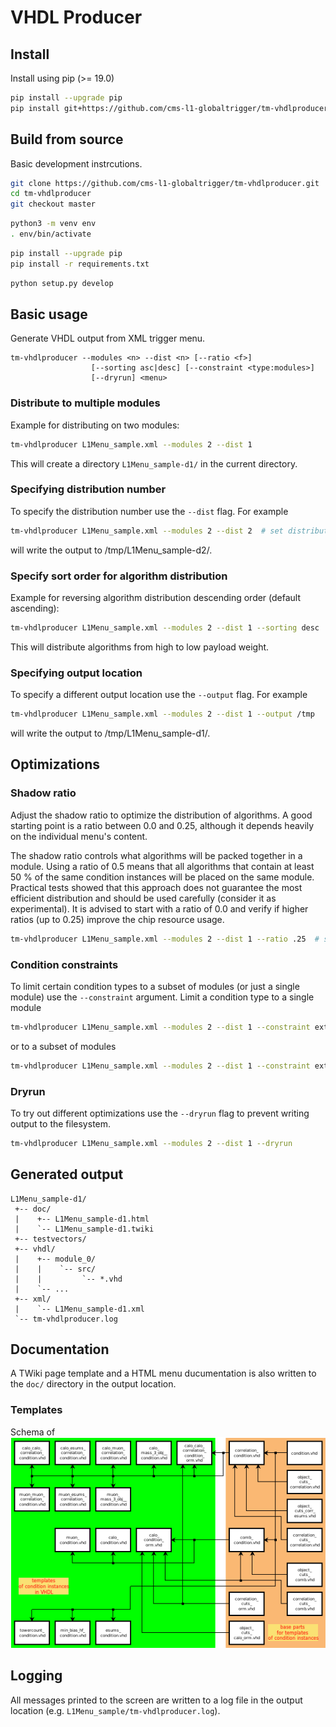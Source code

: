 VHDL Producer
=============

## Install

Install using pip (>= 19.0)

```bash
pip install --upgrade pip
pip install git+https://github.com/cms-l1-globaltrigger/tm-vhdlproducer.git@2.9.0
```

## Build from source

Basic development instrcutions.

```bash
git clone https://github.com/cms-l1-globaltrigger/tm-vhdlproducer.git
cd tm-vhdlproducer
git checkout master
```
```bash
python3 -m venv env
. env/bin/activate
```
```bash
pip install --upgrade pip
pip install -r requirements.txt
```
```bash
python setup.py develop
```

## Basic usage

Generate VHDL output from XML trigger menu.

```
tm-vhdlproducer --modules <n> --dist <n> [--ratio <f>]
                  [--sorting asc|desc] [--constraint <type:modules>]
                  [--dryrun] <menu>
```

### Distribute to multiple modules

Example for distributing on two modules:

```bash
tm-vhdlproducer L1Menu_sample.xml --modules 2 --dist 1
```

This will create a directory `L1Menu_sample-d1/` in the current directory.

### Specifying distribution number

To specify the distribution number use the `--dist` flag. For example

```bash
tm-vhdlproducer L1Menu_sample.xml --modules 2 --dist 2  # set distribution number to 2
```

will write the output to /tmp/L1Menu_sample-d2/.

### Specify sort order for algorithm distribution

Example for reversing algorithm distribution descending order (default ascending):

```bash
tm-vhdlproducer L1Menu_sample.xml --modules 2 --dist 1 --sorting desc
```

This will distribute algorithms from high to low payload weight.

### Specifying output location

To specify a different output location use the `--output` flag. For example

```bash
tm-vhdlproducer L1Menu_sample.xml --modules 2 --dist 1 --output /tmp
```

will write the output to /tmp/L1Menu_sample-d1/.

## Optimizations

### Shadow ratio

Adjust the shadow ratio to optimize the distribution of algorithms. A good
starting point is a ratio between 0.0 and 0.25, although it depends heavily on
the individual menu's content.

The shadow ratio controls what algorithms will be packed together in a module.
Using a ratio of 0.5 means that all algorithms that contain at least 50 % of
the same condition instances will be placed on the same module. Practical tests
showed that this approach does not guarantee the most efficient distribution
and should be used carefully (consider it as experimental). It is advised to
start with a ratio of 0.0 and verify if higher ratios (up to 0.25) improve the
chip resource usage.

```bash
tm-vhdlproducer L1Menu_sample.xml --modules 2 --dist 1 --ratio .25  # set ratio to 0.25
```

### Condition constraints

To limit certain condition types to a subset of modules (or just a single
module) use the `--constraint` argument. Limit a condition type to a single module

```bash
tm-vhdlproducer L1Menu_sample.xml --modules 2 --dist 1 --constraint ext:0  # limit external conditions to module 0
```

or to a subset of modules

```bash
tm-vhdlproducer L1Menu_sample.xml --modules 2 --dist 1 --constraint ext:2,4-6  # limit external conditions to modules 2, 4, 5 and 6
```

### Dryrun

To try out different optimizations use the `--dryrun` flag to prevent writing
output to the filesystem.

```bash
tm-vhdlproducer L1Menu_sample.xml --modules 2 --dist 1 --dryrun
```

## Generated output

```
L1Menu_sample-d1/
 +-- doc/
 |    +-- L1Menu_sample-d1.html
 |    `-- L1Menu_sample-d1.twiki
 +-- testvectors/
 +-- vhdl/
 |    +-- module_0/
 |    |    `-- src/
 |    |         `-- *.vhd
 |    `-- ...
 +-- xml/
 |    `-- L1Menu_sample-d1.xml
 `-- tm-vhdlproducer.log
```

## Documentation

A TWiki page template and a HTML menu ducumentation is also written to the
`doc/` directory in the output location.

### Templates

Schema of ![VHDL templates overview](doc/templates_overview.png)

## Logging

All messages printed to the screen are written to a log file in the output
location (e.g. `L1Menu_sample/tm-vhdlproducer.log`).
